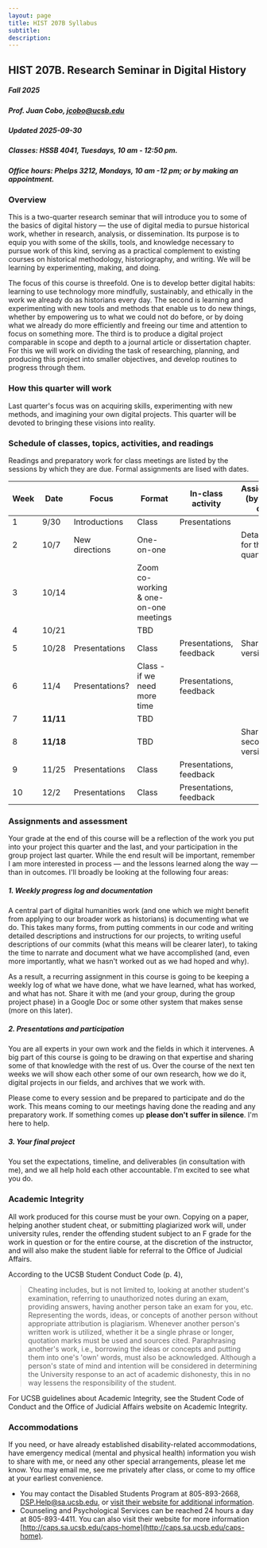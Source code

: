 ```yaml
---
layout: page
title: HIST 207B Syllabus
subtitle: 
description:
---
```


## HIST 207B. Research Seminar in Digital History

##### Fall 2025

##### Prof. Juan Cobo, jcobo@ucsb.edu

##### Updated 2025-09-30

##### **Classes:** HSSB 4041, Tuesdays, 10 am - 12:50 pm.

##### **Office hours:** Phelps 3212, Mondays, 10 am -12 pm; or by making an appointment.

### Overview

This is a two-quarter research seminar that will introduce you to some of the basics of digital history — the use of digital media to pursue historical work, whether in research, analysis, or dissemination. Its purpose is to equip you with some of the skills, tools, and knowledge necessary to pursue work of this kind, serving as a practical complement to existing courses on historical methodology, historiography, and writing. We will be learning by experimenting, making, and doing.

The focus of this course is threefold. One is to develop better digital habits: learning to use technology more mindfully, sustainably, and ethically in the work we already do as historians every day. The second is learning and experimenting with new tools and methods that enable us to do new things, whether by empowering us to what we could not do before, or by doing what we already do more efficiently and freeing our time and attention to focus on something more. The third is to produce a digital project comparable in scope and depth to a journal article or dissertation chapter. For this we will work on dividing the task of researching, planning, and producing this project into smaller objectives, and develop routines to progress through them.

### How this quarter will work

Last quarter's focus was on acquiring skills, experimenting with new methods, and imagining your own digital projects. This quarter will be devoted to bringing these visions into reality.

### Schedule of classes, topics, activities, and readings

Readings and preparatory work for class meetings are listed by the sessions by which they are due. Formal assignments are lised with dates.

| Week | Date      | Focus           | Format                                | In-class activity       | Assignments (by Friday) class |
| ---- | --------- | --------------- | ------------------------------------- | ----------------------- | ----------------------------- |
| 1    | 9/30      | Introductions   | Class                                 | Presentations           |                               |
| 2    | 10/7      | New directions  | One-on-one                            |                         | Detailed plan for this quarter|
| 3    | 10/14     |                 | Zoom co-working & one-on-one meetings |                         |                               |
| 4    | 10/21     |                 | TBD                                   |                         |                               |
| 5    | 10/28     | Presentations   | Class                                 | Presentations, feedback | Sharing first versions        |
| 6    | 11/4      | Presentations?  | Class - if we need more time          | Presentations, feedback |                               |
| 7    | **11/11** |                 | TBD                                   |                         |                               |
| 8    | **11/18** |                 | TBD                                   |                         | Sharing second versions       |
| 9    | 11/25     | Presentations   | Class                                 | Presentations, feedback |                               |
| 10   | 12/2      | Presentations   | Class                                 | Presentations, feedback |                               |

### Assignments and assessment

Your grade at the end of this course will be a reflection of the work you put into your project this quarter and the last, and your participation in the group project last quarter. While the end result will be important, remember I am more interested in process — and the lessons learned along the way — than in outcomes. I'll broadly be looking at the following four areas:

##### 1. Weekly progress log and documentation

A central part of digital humanities work (and one which we might benefit from applying to our broader work as historians) is documenting what we do. This takes many forms, from putting comments in our code and writing detailed descriptions and instructions for our projects, to writing useful descriptions of our commits (what this means will be clearer later), to taking the time to narrate and document what we have accomplished (and, even more importantly, what we hasn't worked out as we had hoped and why).

As a result, a recurring assignment in this course is going to be keeping a weekly log of what we have done, what we have learned, what has worked, and what has not. Share it with me (and your group, during the group project phase) in a Google Doc or some other system that makes sense (more on this later).

##### 2. Presentations and participation

You are all experts in your own work and the fields in which it intervenes. A big part of this course is going to be drawing on that expertise and sharing some of that knowledge with the rest of us. Over the course of the next ten weeks we will show each other some of our own research, how we do it, digital projects in our fields, and archives that we work with.

Please come to every session and be prepared to participate and do the work. This means coming to our meetings having done the reading and any preparatory work. If something comes up **please don't suffer in silence**. I'm here to help.

##### 3. Your final project

You set the expectations, timeline, and deliverables (in consultation with me), and we all help hold each other accountable. I'm excited to see what you do.

### Academic Integrity

All work produced for this course must be your own. Copying on a paper, helping another student cheat, or submitting plagiarized work will, under university rules, render the offending student subject to an F grade for the work in question or for the entire course, at the discretion of the instructor, and will also make the student liable for referral to the Office of Judicial Affairs.

According to the UCSB Student Conduct Code (p. 4),

> Cheating includes, but is not limited to, looking at another student's examination, referring to unauthorized notes during an exam, providing answers, having another person take an exam for you, etc. Representing the words, ideas, or concepts of another person without appropriate attribution is plagiarism. Whenever another person's written work is utilized, whether it be a single phrase or longer, quotation marks must be used and sources cited. Paraphrasing another's work, i.e., borrowing the ideas or concepts and putting them into one's 'own' words, must also be acknowledged. Although a person's state of mind and intention will be considered in determining the University response to an act of academic dishonesty, this in no way lessens the responsibility of the student.

For UCSB guidelines about Academic Integrity, see the Student Code of Conduct and the Office of Judicial Affairs website on Academic Integrity.

### Accommodations

If you need, or have already established disability-related accommodations, have emergency medical (mental and physical health) information you wish to share with me, or need any other special arrangements, please let me know. You may email me, see me privately after class, or come to my office at your earliest convenience.

- You may contact the Disabled Students Program at 805-893-2668, DSP.Help@sa.ucsb.edu, or [visit their website for additional information](http://dsp.sa.ucsb.edu/).
- Counseling and Psychological Services can be reached 24 hours a day at 805-893-4411. You can also visit their website for more information [http://caps.sa.ucsb.edu/caps-home](http://caps.sa.ucsb.edu/caps-home).
